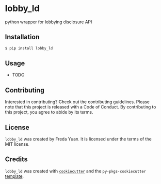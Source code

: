 # lobby_ld

python wrapper for lobbying disclosure API

## Installation

```bash
$ pip install lobby_ld
```

## Usage

- TODO

## Contributing

Interested in contributing? Check out the contributing guidelines. Please note that this project is released with a Code of Conduct. By contributing to this project, you agree to abide by its terms.

## License

`lobby_ld` was created by Freda Yuan. It is licensed under the terms of the MIT license.

## Credits

`lobby_ld` was created with [`cookiecutter`](https://cookiecutter.readthedocs.io/en/latest/) and the `py-pkgs-cookiecutter` [template](https://github.com/py-pkgs/py-pkgs-cookiecutter).

